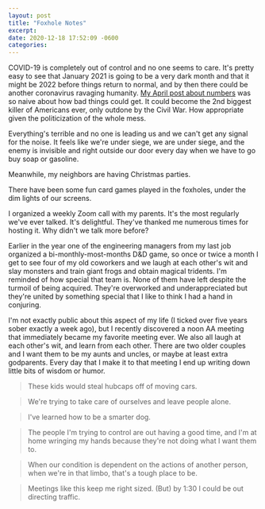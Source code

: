 ```yaml
---
layout: post
title: "Foxhole Notes"
excerpt: 
date: 2020-12-18 17:52:09 -0600
categories: 
---
```


COVID-19 is completely out of control and no one seems to care. It's pretty easy to see that January 2021 is going to be a very dark month and that it might be 2022 before things return to normal, and by then there could be another coronavirus ravaging humanity. [My April post about numbers](/2020/04/25/numbers/) was so naive about how bad things could get. It could become the 2nd biggest killer of Americans ever, only outdone by the Civil War. How appropriate given the politicization of the whole mess.

Everything's terrible and no one is leading us and we can't get any signal for the noise. It feels like we're under siege, we are under siege, and the enemy is invisible and right outside our door every day when we have to go buy soap or gasoline.

Meanwhile, my neighbors are having Christmas parties.

There have been some fun card games played in the foxholes, under the dim lights of our screens.

I organized a weekly Zoom call with my parents. It's the most regularly we've ever talked. It's delightful. They've thanked me numerous times for hosting it. Why didn't we talk more before?

Earlier in the year one of the engineering managers from my last job organized a bi-monthly-most-months D&D game, so once or twice a month I get to see four of my old coworkers and we laugh at each other's wit and slay monsters and train giant frogs and obtain magical tridents. I'm reminded of how special that team is. None of them have left despite the turmoil of being acquired. They're overworked and underappreciated but they're united by something special that I like to think I had a hand in conjuring.

I'm not exactly public about this aspect of my life (I ticked over five years sober exactly a week ago), but I recently discovered a noon AA meeting that immediately became my favorite meeting ever. We also all laugh at each other's wit, and learn from each other. There are two older couples and I want them to be my aunts and uncles, or maybe at least extra godparents. Every day that I make it to that meeting I end up writing down little bits of wisdom or humor.

> These kids would steal hubcaps off of moving cars.

> We're trying to take care of ourselves and leave people alone.

> I've learned how to be a smarter dog.

> The people I'm trying to control are out having a good time, and I'm at home wringing my hands because they're not doing what I want them to.

> When our condition is dependent on the actions of another person, when we're in that limbo, that's a tough place to be.

> Meetings like this keep me right sized. (But) by 1:30 I could be out directing traffic.


